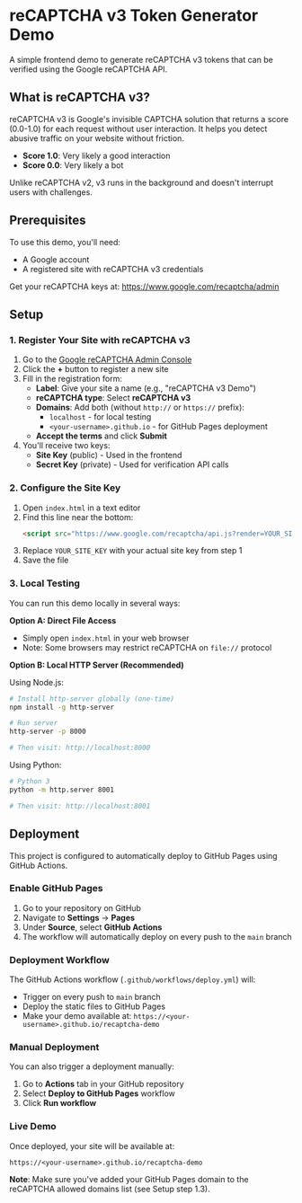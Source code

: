# reCAPTCHA v3 Token Generator Demo

A simple frontend demo to generate reCAPTCHA v3 tokens that can be verified using the Google reCAPTCHA API.

## What is reCAPTCHA v3?

reCAPTCHA v3 is Google's invisible CAPTCHA solution that returns a score (0.0-1.0) for each request without user interaction. It helps you detect abusive traffic on your website without friction.

- **Score 1.0**: Very likely a good interaction
- **Score 0.0**: Very likely a bot

Unlike reCAPTCHA v2, v3 runs in the background and doesn't interrupt users with challenges.

## Prerequisites

To use this demo, you'll need:

- A Google account
- A registered site with reCAPTCHA v3 credentials

Get your reCAPTCHA keys at: https://www.google.com/recaptcha/admin

## Setup

### 1. Register Your Site with reCAPTCHA v3

1. Go to the [Google reCAPTCHA Admin Console](https://www.google.com/recaptcha/admin)
2. Click the **+** button to register a new site
3. Fill in the registration form:
   - **Label**: Give your site a name (e.g., "reCAPTCHA v3 Demo")
   - **reCAPTCHA type**: Select **reCAPTCHA v3**
   - **Domains**: Add both (without `http://` or `https://` prefix):
     - `localhost` - for local testing
     - `<your-username>.github.io` - for GitHub Pages deployment
   - **Accept the terms** and click **Submit**
4. You'll receive two keys:
   - **Site Key** (public) - Used in the frontend
   - **Secret Key** (private) - Used for verification API calls

### 2. Configure the Site Key

1. Open `index.html` in a text editor
2. Find this line near the bottom:
   ```html
   <script src="https://www.google.com/recaptcha/api.js?render=YOUR_SITE_KEY"></script>
   ```
3. Replace `YOUR_SITE_KEY` with your actual site key from step 1
4. Save the file

### 3. Local Testing

You can run this demo locally in several ways:

**Option A: Direct File Access**
- Simply open `index.html` in your web browser
- Note: Some browsers may restrict reCAPTCHA on `file://` protocol

**Option B: Local HTTP Server (Recommended)**

Using Node.js:
```bash
# Install http-server globally (one-time)
npm install -g http-server

# Run server
http-server -p 8000

# Then visit: http://localhost:8000
```

Using Python:
```bash
# Python 3
python -m http.server 8001

# Then visit: http://localhost:8001
```

## Deployment

This project is configured to automatically deploy to GitHub Pages using GitHub Actions.

### Enable GitHub Pages

1. Go to your repository on GitHub
2. Navigate to **Settings** → **Pages**
3. Under **Source**, select **GitHub Actions**
4. The workflow will automatically deploy on every push to the `main` branch

### Deployment Workflow

The GitHub Actions workflow (`.github/workflows/deploy.yml`) will:
- Trigger on every push to `main` branch
- Deploy the static files to GitHub Pages
- Make your demo available at: `https://<your-username>.github.io/recaptcha-demo`

### Manual Deployment

You can also trigger a deployment manually:
1. Go to **Actions** tab in your GitHub repository
2. Select **Deploy to GitHub Pages** workflow
3. Click **Run workflow**

### Live Demo

Once deployed, your site will be available at:
```
https://<your-username>.github.io/recaptcha-demo
```

**Note**: Make sure you've added your GitHub Pages domain to the reCAPTCHA allowed domains list (see Setup step 1.3).
